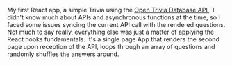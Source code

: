 My first React app, a simple Trivia using the <a href=https://opentdb.com/> Open Trivia Database API </a>. I didn't know much about APIs and asynchronous functions at the time, so I faced some issues syncing the current API call with the rendered questions. Not much to say really, everything else was just a matter of applying the React hooks fundamentals.  It's a single page App that renders the second page upon reception of the API, loops through an array of questions and randomly shuffles the answers around.
